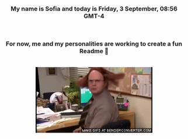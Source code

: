 


<div align="center">
<h3 >My name is Sofia and today is Friday, 3 September, 08:56 GMT-4</h3><br>
<h3 >For now, me and my personalities are working to create a fun Readme 👋
</h3><br>
<img src='img/dwight.gif' alt='working...'/>
</div>
